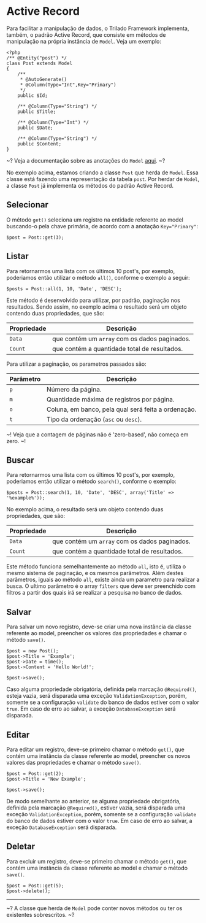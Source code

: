 # Active Record #
Para facilitar a manipulação de dados, o Trilado Framework implementa, também, o padrão Active Record, que consiste em métodos de manipulação na própria instância de `Model`. Veja um exemplo:

	<?php
	/** @Entity("post") */
	class Post extends Model
	{
		/**
		 * @AutoGenerate()
		 * @Column(Type="Int",Key="Primary")
		 */
		public $Id;

		/** @Column(Type="String") */
		public $Title;

		/** @Column(Type="Int") */
		public $Date;

		/** @Column(Type="String") */
		public $Content;
	}

~? Veja a documentação sobre as anotações do `Model` [aqui](~/guide/model/annotation). ~?

No exemplo acima, estamos criando a classe `Post` que herda de `Model`. Essa classe está fazendo uma representação da tabela `post`. Por herdar de `Model`, a classe `Post` já implementa os métodos do padrão Active Record.

## Selecionar ##
O método `get()` seleciona um registro na entidade referente ao model buscando-o pela chave primária, de acordo com a anotação `Key="Primary"`:

	$post = Post::get(3);

## Listar ##
Para retornarmos uma lista com os últimos 10 post's, por exemplo, poderiamos então utilizar o método `all()`, conforme o exemplo a seguir:

	$posts = Post::all(1, 10, 'Date', 'DESC');

Este método é desenvolvido para utilizar, por padrão, paginação nos resultados. Sendo assim, no exemplo acima o resultado será um objeto contendo duas propriedades, que são: 

| Propriedade | Descrição  |
| ----------- | ---------- |
| `Data` | que contém um `array` com os dados paginados. |
| `Count`| que contém a quantidade total de resultados. |

Para utilizar a paginação, os parametros passados são:

| Parâmetro | Descrição |
| --------- | --------- |
| `p`       | Número da página. |
| `m`       | Quantidade máxima de registros por página. |
| `o`       | Coluna, em banco, pela qual será feita a ordenação. |
| `t`       | Tipo da ordenação (`asc` ou `desc`). |


~! Veja que a contagem de páginas não é 'zero-based', não começa em zero. ~!

## Buscar ##
Para retornarmos uma lista com os últimos 10 post's, por exemplo, poderiamos então utilizar o método `search()`, conforme o exemplo:

	$posts = Post::search(1, 10, 'Date', 'DESC', array('Title' => '%example%'));

 No exemplo acima, o resultado será um objeto contendo duas propriedades, que são:

| Propriedade | Descrição  |
| ----------- | ---------- |
| `Data` | que contém um `array` com os dados paginados. |
| `Count`| que contém a quantidade total de resultados. |

Este método funciona semelhantemente ao método `all`, isto é, utiliza o mesmo sistema de paginação, e os mesmos parâmetros. Além destes parâmetros, iguais ao método `all`, existe ainda um parametro para realizar a busca. O ultimo parâmetro é o array `filters` que deve ser preenchido com filtros a partir dos quais irá se realizar a pesquisa no banco de dados.

## Salvar ##
Para salvar um novo registro, deve-se criar uma nova instância da classe referente ao model, preencher os valores das propriedades e chamar o método `save()`.

	$post = new Post();
	$post->Title = 'Example';
	$post->Date = time();
	$post->Content = 'Hello World!';

	$post->save();

Caso alguma propriedade obrigatória, definida pela marcação `@Required()`, esteja vazia, será disparada uma exceção `ValidationException`, porém, somente se a configuração `validate` do banco de dados estiver com o valor `true`. Em caso de erro ao salvar, a exceção `DatabaseException` será disparada.

## Editar ##
Para editar um registro, deve-se primeiro chamar o método `get()`, que contém uma instância da classe referente ao model, preencher os novos valores das propriedades e chamar o método `save()`.

	$post = Post::get(2);
	$post->Title = 'New Example';

	$post->save();

De modo semelhante ao anterior, se alguma propriedade obrigatória, definida pela marcação `@Required()`, estiver vazia, será disparada uma exceção `ValidationException`, porém, somente se a configuração `validate` do banco de dados estiver com o valor `true`. Em caso de erro ao salvar, a exceção `DatabaseException` será disparada.

## Deletar ##
Para excluir um registro, deve-se primeiro chamar o método `get()`, que contém uma instância da classe referente ao model e chamar o método `save()`.

	$post = Post::get(5);
	$post->delete();

----------

~? A classe que herda de `Model` pode conter novos métodos ou ter os existentes sobrescritos. ~?